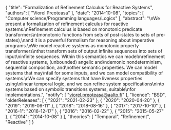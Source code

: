 {
    "title": "Formalization of Refinement Calculus for Reactive Systems",
    "authors": [
        "Viorel Preoteasa"
    ],
    "date": "2014-10-08",
    "topics": [
        "Computer science/Programming languages/Logics"
    ],
    "abstract": "\nWe present a formalization of refinement calculus for reactive systems.\nRefinement calculus is based on monotonic predicate transformers\n(monotonic functions from sets of post-states to sets of pre-states),\nand it is a powerful formalism for reasoning about imperative programs.\nWe model reactive systems as monotonic property transformers\nthat transform sets of output infinite sequences into sets of input\ninfinite sequences. Within this semantics we can model\nrefinement of reactive systems, (unbounded) angelic and\ndemonic nondeterminism, sequential composition, and\nother semantic properties. We can model systems that may\nfail for some inputs, and we can model compatibility of systems.\nWe can specify systems that have liveness properties using\nlinear temporal logic, and we can refine system specifications\ninto systems based on symbolic transitions systems, suitable\nfor implementations.",
    "notify": [
        "viorel.preoteasa@aalto.fi"
    ],
    "licence": "BSD",
    "olderReleases": [
        {
            "2021": "2021-02-23"
        },
        {
            "2020": "2020-04-20"
        },
        {
            "2019": "2019-06-11"
        },
        {
            "2018": "2018-08-16"
        },
        {
            "2017": "2017-10-10"
        },
        {
            "2016-1": "2016-12-17"
        },
        {
            "2016": "2016-02-22"
        },
        {
            "2015": "2015-05-27"
        },
        {
            "2014": "2014-10-08"
        }
    ],
    "theories": [
        "Temporal",
        "Refinement",
        "Reactive"
    ]
}